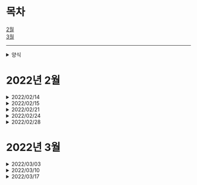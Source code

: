 # 목차

 [2월](https://github.com/urous3814/urous3814/blob/main/Development_log.md#2022%EB%85%84-2%EC%9B%94)   
 [3월](https://github.com/urous3814/urous3814/blob/main/Development_log.md#2022%EB%85%84-3%EC%9B%94)
  
---

<details>
<summary>양식</summary>
<div markdown="1">
  
---

## 날짜 [개발 Location]

### [프로젝트명](프로젝트 레포 링크)

#### 프로그램명
  
  * 주요변경사항(보충설명)
    * 하위 변경사항
      * 하위 변경사항 설명

#### 회의
  
  * 활동명
    * 주요 내용
      * 결과 및 보충내용
  
---
 
</div>
</details>

# 2022년 2월

<details>
<summary>2022/02/14</summary>
<div markdown="1">  
 
-----------------------------------------------------------------------------

## 2022/02/14 [OFFLINE]

### [The Coala](https://github.com/urous3814/TheCoala_Dev/tree/main/02/14)

#### Coala Windows Server

 * ListBox2 접속학생 표기방법, 저장방법 변동(id -> id,name / ~~배열에 저장~~ )
   * SUNCHUL function 수정
     * name값 받아오는 sql 추가
   * Check_Login function 수정
     * logout시 표기되는 요소 id > name 수정
   * user interface 표기되는 요소 name 으로 수정
  
 * Coala Server 원격 종료 수단 제작(redis/RestAPI 사용)
   * RestAPI 기능 제작
   * Thread 기능추가, **수정필요**
   
 * id, name 값 제대로 저장 안된것들 수정(API, mysql)
   * teacher, teacher_name, teacher_id, Teacher, Teacher_Check 변수 제대로 매칭 안된 값들 수정, **변수 정리 및 통합 필요**
   
#### Coala Meeting
  
  * 전체 프로세스 테스트 진행 (Client 24대 사용)
    * Client 비정상 Close(Terminate)시 DB에 Login_Status 변경 안되는 오류 발생
       *  서버에서 DB Login_Status 변경 기능 도입하기로 결정   
    * 서버 원격 접속해제 기능 필요함 
      * 기능 추가, **테스트 필요**   
    * Wifi 강제 종료로 인한 Client 비정상 Disconnect 시 Reconnect 기능에서 오류발생   

  * 회의 진행
    * 보완사항
      1. Problem 다중 전송 기능 필요 (구현)
      2. Connection Check 시 Timer 을 활용해 Reconnect 기능 구현 (구현)(테스트 완료)
      3. API 강희쌤ver로 변경 필요 **(미구현)**
 
 ---
 
</div>
</details>
  
<details>
<summary>2022/02/15</summary>
<div markdown="1">  
  
 ---

## 2022/02/15 [OFFLINE]

### [The Coala](https://github.com/urous3814/TheCoala_Dev/tree/main/02/15)

#### Coala Windows Server
  
  * Coala Server 원격 종료 수단 제작
    * key: ID_Tcheck / value: Logout 을 redis에서 수신해 원격 종료
      * Thread에 id_Tcheck 값들 받아와 Logout이면 ServerLogout() function 수행   
        CodeSubmit이면 CodeSubmitClick function 수행
      * Server의 Form1->Close function 수행 시 프로세스에 Server가 남아있는 버그 발생
        * 현재 Form10 Show로 대체함
   * Login_Check function 에서 Logout한 User Name 표기 오류 해결

#### Coala Meating
  
  * 회의 진행
    * Coala Client 디자인 변경 필요
      * Client의 Answer Panel을 위에서 왼쪽으로 옮기기
      * Client의 Compile, SendCode 버튼 중앙으로 옮기기(미정)
    * Coala API 사용시 key: ID_Tcheck의 value에 요청 사항(CodeSubmit, Logout)을 넣어서 보내기
 
 ---
 
</div>
</details>
  
  
<details>
<summary>2022/02/21</summary>
<div markdown="1">
  
---

## 2022/02/21 [ONLINE]

### [The Coala](https://github.com/urous3814/TheCoala_Dev/tree/main/02/21)

#### The Coala Server
  
  * 모든 API 사용부 Try Catch로 변경(API)
    * 정답처리 부분 Try Catch처리
      * 정답처리시 먼저 id_Scheck 보내놓고 처리
        * 기능 구현 완료, 테스트 필요
  * Server FormClose시 학생 DB에서 Logout처리 안됨.
    * Substr 범위 잘못되어있었음
    * Application->Terminate() 가 DB Logout 처리 되기 전에 실행되어 처리중 나가짐
      * ~~Disconnect~~ formclose 에서 처리하게 변경
        * 취소
    * DBLogout이 rmDelete가 아니라 rmPost로 처리되고있었음
      * 해결

#### 회의
  
  * The Coala Test
    * 호주 원격수업
      * 호주는 인터넷 딜레이가 길어 현 api 시간제한으로는 어려움(issue)
    * try catch 로 api 기동시 에러가 안난다고 함
      * 현재 테스트중
        * 별 문제 없이 작동중
    * 새 디자인 초안 완성
      *도입중(태민t)
    * 마지막 한명이 안나가는 일 발생
    
  
---
 
</div>
</details>


<details>
<summary>2022/02/24</summary>
<div markdown="1">
  
---

## 2022/02/24 [ONLINE]

### [The Coala](https://github.com/urous3814/TheCoala_Dev/tree/main/02/24)

#### Coala Windows Server
  
  * 디자인 변경
    * 추가점수 메뉴 디자인 변경
      * 오타, 에러 및 각종 이슈또한 해결
    * Student Info Form 수정
    * Main Form 코드뷰어 구조 변경
  * 변수 통합 및 정리 진행

#### Coala Windows Client
  
  * 디자인 변경
    * Login Form 디자인 변경
      * Teacher Selection 구역 구조 변경
      *SonLab 로고 추가
    * 다크모드 추가
      * CodeEditon 부분의 다크모드 기능 추가
        * PopupMenu에 다크모드 ON/OFF 기능 추가
        * 다크모드용 Syntax Highlighter 구현(c,c++ / python)
  * Main Form Close 시 DB_Logout 기능 제거(서버로 이전)
  * ListBox2 의 보여지는 student info 변경(Name)
  * Code 채점 시 그다음 Problem 주는 기능 수정
    * P_num 기준 문제제공에서 DB 기준으로 변경
  * 재접속 기능 보완
---
 
</div>
</details>


<details>
<summary>2022/02/28</summary>
<div markdown="1">
  
---

## 2022/02/28 [OFFLINE]

### [The Coala](https://github.com/urous3814/TheCoala_Dev/tree/main/02/28)

#### The Coala Client
  
  * Offline Compile 기능 구현
    * C++빌더의 컴파일러 사용
    * On/Offline Compiler 전환기능 제작(내정보)
#### The Coala Downloader
  * 경로오류 수정
  * BCC 기능설치 추가
  * 최적화

#### The Coala Meeting
  
  * A팀 회의
    * 컴파일 방법 수정
      * Offline Compiler 기본으로 사용하고 문제 생길시 교사가 Online Compiler 기능 사용권한 주게하기(비상용으로)
    * 코드전송 프로세스 수정 (너무 많은 자원 쓸데없이 사용)
      * 제출시 코드를 DB로 보낸후 가져오는것이 아니라 Redis를 통해 보내고 그것을 받아와 정답처리시에만 DB에 저장하게 하기
        * Redis 용량제한 확인해보기
        *현재 제출코드 주석처리해놓음
        *학생이 제출시에는 DB에 저장 안되게 하기
    * 정답처리 프로세스 수정
      * 오답, 재시도, 피드백은 Redis만으로 가게(DB사용 X)
      * 정답은 DB에 기록되게
      * 모든 정답처리 시 Redis로 가기는 하지만 DB 기록은 정답시에만 하게
    * ~~DB기준이 아니라 Redis 로그인 상태를 통해서 로그인을 확인하는 방향으로 진행(Redis와 DB가 따로놈)~~ (보류)
      * Redis가 DB에 로그인상태 기록하고 그 후에 서버에서 그것을 확인해 로그인
    * 디자인 변경 (Client)
      * Form2 의 Label12를 변수로 바꾸기(필요없는 Unvisible Component)
      * 로그인 버튼을 Image2 에서 Button으로 바꾸기(직관적이지 않은 버튼)
    * thread에서 Keyvalue를 계속 선언함(메모리 소모가 큼)
      * Thread에서는 전역변수를 memset으로 초기화하는것만 하는방향으로(Keyvalue를 전역변수로)
        * Keyvalue는 String이므로 이차원배열이므로 fill으로 하는것이 더 좋음
          * fill으로 초기화하기(보류)
    * Client의 Form1이 꺼질때도 DB에서 Logout 처리되게 하기
      * Form2의 FormClose Event를 Form1의 FormClose 이벤트에 넣어주기(완료)(테스트 필요)
    * 문제전송 과정 변경
      * 현재는 DB의 Processing에서 문제전송을 함
        * Redis가 DB에서 문제번호를 검색해 꺼내서 문제를 직접 API로 보내주게 하기
    * [ToDo]
      * 개발시 필요한 정보들 정리해놓기(std = Student 등)
      * CoalaDownloader을 인증하는 방법 알아보기
        * 백신에서 막히는 경우를 예방하기 위해
  
---
 
 
 
</div>
</details>

# 2022년 3월

<details>
<summary>2022/03/03</summary>
<div markdown="1">
  
---

## 2022/03/04 [OFFLINE]

### [The Coala](https://github.com/urous3814/TheCoala_Dev/tree/main/03/03)

#### The Coala Client
  
  * 컴파일 관련 오류(offline compiler)
    * 컴파일 경로 변경
      * Temp에서 C:/Coala로 변경
    * 컴파일러 결함 보완
      * String 을 include 하는 내용 자동 추가하게 변경
  * DB 과부화 관련 수정
    * DB 접근 줄이고 api 로 기능 대체작업
  
---
 
</div>
</details>


<details>
<summary>2022/03/10</summary>
<div markdown="1">
  
---

## 2022/03/10 [Online]

### [The Coala](https://github.com/urous3814/TheCoala_Dev/tree/main/03/10)

#### Coala_Downloader
  
  * 전체적 구조 변경
    * 모양 그럴싸하게 바꾸고 최적화

#### The Coala Client
  
  * 자동 업데이트 기능 추가(Powershell 사용)
  * 컴파일 모드(온라인, 오프라인) 시각적 차이 구현
  * 티어별 아이콘 제작(미완)
  

#### 회의
  
  * 회의
    * 자동업데이트 버튼 만들기
      * 웹에서 직접 Coala 메인 파일 받을 수 있게 하기
      * 다운로더 파일, 다운로더 받아오게 만들기
      * 온라인, 오프라인 다운로더 만들기
    * 레벨별 아이콘(메달) 집어넣기
      * 코알라 클라이언트에 이미지 집어넣기 
        * 점수 구하는 부분 넣기(누적점수)
        * 랭킹으로 진행
    * 코알라 버전체크 API에서 뿌려주게 하기
  
---
 
</div>
</details>

<details>
<summary>2022/03/17</summary>
<div markdown="1">
  
---

## 2022/03/17 [OFFLINE]

### [The Coala](https://github.com/urous3814/TheCoala_Dev/tree/main/03/17)

#### The Coala Client
  
  * 중복실행 방지기능 추가(CMD활용)
    * 컴파일된 파일명 통일
    * 중복실행시 기존에 켜져있던 프로그램 꺼지게하는 기능 추가
  * 코알라 메신저 서비스 구현
    * API를 사용한 메세지 전송 기능을 구현
  
 
 #### The Coala Client
   * 코알라 서버 다운로더 제작
   * 코알라 메신저 서비스 구현
     * API를 사용한 메세지 전송 기능을 구현
 
  
 #### 회의
  
  * 활동명
    * 주요 내용
      * 결과 및 보충내용
 
 ### [Physics Tracker](공백)

  
---
 
</div>
</details>
